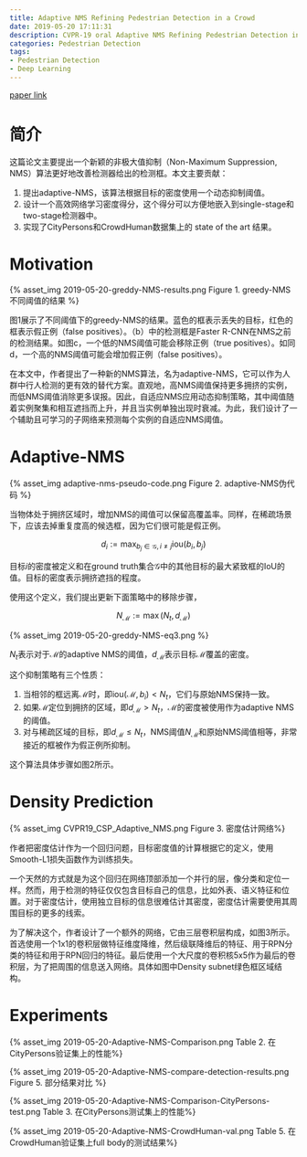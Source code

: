 ```yaml
---
title: Adaptive NMS Refining Pedestrian Detection in a Crowd
date: 2019-05-20 17:11:31
description: CVPR-19 oral Adaptive NMS Refining Pedestrian Detection in a Crowd
categories: Pedestrian Detection
tags:
- Pedestrian Detection
- Deep Learning
---
```




[paper link](http://arxiv.org/abs/1904.03629)

# 简介

这篇论文主要提出一个新颖的非极大值抑制（Non-Maximum Suppression, NMS）算法更好地改善检测器给出的检测框。本文主要贡献：

1. 提出adaptive-NMS，该算法根据目标的密度使用一个动态抑制阈值。
2. 设计一个高效网络学习密度得分，这个得分可以方便地嵌入到single-stage和two-stage检测器中。
3. 实现了CityPersons和CrowdHuman数据集上的 state of the art 结果。

# Motivation

{% asset_img 2019-05-20-greddy-NMS-results.png Figure 1. greedy-NMS不同阈值的结果 %}

图1展示了不同阈值下的greedy-NMS的结果。蓝色的框表示丢失的目标，红色的框表示假正例（false positives）。（b）中的检测框是Faster R-CNN在NMS之前的检测结果。如图c，一个低的NMS阈值可能会移除正例（true positives）。如同d，一个高的NMS阈值可能会增加假正例（false positives）。

在本文中，作者提出了一种新的NMS算法，名为adaptive-NMS，它可以作为人群中行人检测的更有效的替代方案。直观地，高NMS阈值保持更多拥挤的实例，而低NMS阈值消除更多误报。因此，自适应NMS应用动态抑制策略，其中阈值随着实例聚集和相互遮挡而上升，并且当实例单独出现时衰减。为此，我们设计了一个辅助且可学习的子网络来预测每个实例的自适应NMS阈值。

# Adaptive-NMS


{% asset_img adaptive-nms-pseudo-code.png Figure 2. adaptive-NMS伪代码 %}

当物体处于拥挤区域时，增加NMS的阈值可以保留高覆盖率。同样，在稀疏场景下，应该去掉重复度高的候选框，因为它们很可能是假正例。

$$
d_i:= \max_{b_j \in \mathcal{G}, i \neq j} \mathrm{iou}(b_i, b_j)
$$

目标$i$的密度被定义和在ground truth集合$\mathcal{G}$中的其他目标的最大紧致框的IoU的值。目标的密度表示拥挤遮挡的程度。

使用这个定义，我们提出更新下面策略中的移除步骤，

$$
N_\mathcal{M} := \max(N_t, d_\mathcal{M})
$$

{% asset_img 2019-05-20-greddy-NMS-eq3.png %}

$N_t$表示对于$\mathcal{M}$的adaptive NMS的阈值，$d_{\mathcal{M}}$表示目标$\mathcal{M}$覆盖的密度。

这个抑制策略有三个性质：
1. 当相邻的框远离$\mathcal{M}$时，即$\mathrm{iou}(\mathcal{M}, b_i) < N_t$，它们与原始NMS保持一致。
2. 如果$\mathcal{M}$定位到拥挤的区域，即$d_{\mathcal{M}} > N_t$，$\mathcal{M}$的密度被使用作为adaptive NMS的阈值。
3. 对与稀疏区域的目标，即$d_{\mathcal{M}} \leq N_t$，NMS阈值$N_\mathcal{M}$和原始NMS阈值相等，非常接近的框被作为假正例所抑制。

这个算法具体步骤如图2所示。


# Density Prediction

{% asset_img CVPR19_CSP_Adaptive_NMS.png Figure 3. 密度估计网络%}

作者把密度估计作为一个回归问题，目标密度值的计算根据它的定义，使用Smooth-L1损失函数作为训练损失。

一个天然的方式就是为这个回归在网络顶部添加一个并行的层，像分类和定位一样。然而，用于检测的特征仅仅包含目标自己的信息，比如外表、语义特征和位置。对于密度估计，使用独立目标的信息很难估计其密度，密度估计需要使用其周围目标的更多的线索。

为了解决这个，作者设计了一个额外的网络，它由三层卷积层构成，如图3所示。首选使用一个1x1的卷积层做特征维度降维，然后级联降维后的特征、用于RPN分类的特征和用于RPN回归的特征。最后使用一个大尺度的卷积核5x5作为最后的卷积层，为了把周围的信息送入网络。具体如图中Density subnet绿色框区域结构。


# Experiments

{% asset_img 2019-05-20-Adaptive-NMS-Comparison.png  Table 2. 在CityPersons验证集上的性能%}

{% asset_img 2019-05-20-Adaptive-NMS-compare-detection-results.png Figure 5. 部分结果对比 %}


{% asset_img 2019-05-20-Adaptive-NMS-Comparison-CityPersons-test.png Table 3. 在CityPersons测试集上的性能%}


{% asset_img 2019-05-20-Adaptive-NMS-CrowdHuman-val.png Table 5. 在CrowdHuman验证集上full body的测试结果%}
